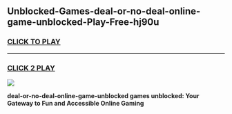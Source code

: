 
## Unblocked-Games-deal-or-no-deal-online-game-unblocked-Play-Free-hj90u
<h3>
<a href="https://premium76.site?title=deal-or-no-deal-online-game-unblocked&ref=10A">CLICK TO PLAY</a></h3>
<hr>

<h3>
<a href="https://premium76.site?title=deal-or-no-deal-online-game-unblocked&ref=10A">CLICK 2 PLAY</a>
  
</h3>

<a href="https://premium76.site?title=deal-or-no-deal-online-game-unblocked&ref=10A"><img src="https://clearcache.store/games.png"></a>


**deal-or-no-deal-online-game-unblocked games unblocked: Your Gateway to Fun and Accessible Online Gaming**
